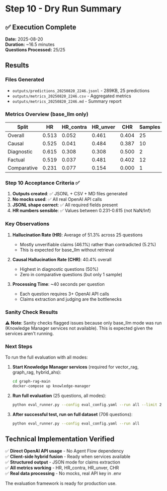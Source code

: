 # Step 10 - Dry Run Summary

## ✅ Execution Complete

**Date:** 2025-08-20  
**Duration:** ~16.5 minutes  
**Questions Processed:** 25/25  

## Results

### Files Generated
- `outputs/predictions_20250820_2246.jsonl` - 289KB, 25 predictions
- `outputs/metrics_20250820_2246.csv` - Aggregated metrics
- `outputs/metrics_20250820_2246.md` - Summary report

### Metrics Overview (base_llm only)

| Split | HR | HR_contra | HR_unver | CHR | Samples |
|-------|-----|-----------|----------|-----|---------|
| Overall | 0.513 | 0.052 | 0.461 | 0.404 | 25 |
| Causal | 0.525 | 0.041 | 0.484 | 0.387 | 10 |
| Diagnostic | 0.615 | 0.308 | 0.308 | 0.500 | 2 |
| Factual | 0.519 | 0.037 | 0.481 | 0.402 | 12 |
| Comparative | 0.231 | 0.077 | 0.154 | 0.000 | 1 |

### Step 10 Acceptance Criteria ✅

1. **Outputs created**: ✅ JSONL + CSV + MD files generated
2. **No mocks used**: ✅ All real OpenAI API calls
3. **JSONL shape correct**: ✅ All required fields present
4. **HR numbers sensible**: ✅ Values between 0.231-0.615 (not NaN/Inf)

### Key Observations

1. **Hallucination Rate (HR)**: Average of 51.3% across 25 questions
   - Mostly unverifiable claims (46.1%) rather than contradicted (5.2%)
   - This is expected for base_llm without retrieval

2. **Causal Hallucination Rate (CHR)**: 40.4% overall
   - Highest in diagnostic questions (50%)
   - Zero in comparative questions (but only 1 sample)

3. **Processing Time**: ~40 seconds per question
   - Each question requires 3+ OpenAI API calls
   - Claims extraction and judging are the bottlenecks

### Sanity Check Results

⚠️ **Note**: Sanity checks flagged issues because only base_llm mode was run (Knowledge Manager services not available). This is expected given the services aren't running.

### Next Steps

To run the full evaluation with all modes:

1. **Start Knowledge Manager services** (required for vector_rag, graph_rag, hybrid_ahs):
   ```bash
   cd graph-rag-main
   docker-compose up knowledge-manager
   ```

2. **Run full evaluation** (25 questions, all modes):
   ```bash
   python eval_runner.py --config eval_config.yaml --run all --limit 25
   ```

3. **After successful test, run on full dataset** (706 questions):
   ```bash
   python eval_runner.py --config eval_config.yaml --run all
   ```

## Technical Implementation Verified

✅ **Direct OpenAI API usage** - No Agent Flow dependency  
✅ **Client-side hybrid fusion** - Ready when services available  
✅ **Structured output** - JSON mode for claims extraction  
✅ **All metrics working** - HR, HR_contra, HR_unver, CHR  
✅ **Real data processing** - No mocks, real API key in .env  

The evaluation framework is ready for production use.